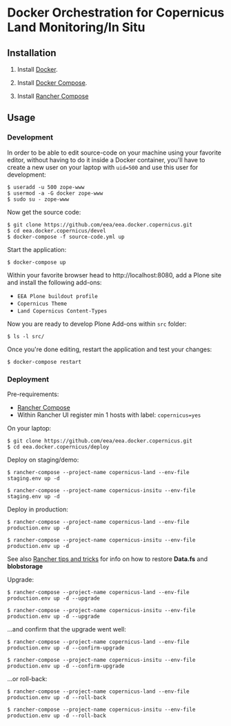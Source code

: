 # Docker Orchestration for Copernicus Land Monitoring/In Situ

## Installation

1. Install [Docker](https://www.docker.com/).

2. Install [Docker Compose](https://docs.docker.com/compose/).

3. Install [Rancher Compose](http://www.rancher.com)

## Usage

### Development

In order to be able to edit source-code on your machine using your favorite editor, without having to do it inside a Docker container, you'll have to create a new user on your laptop with `uid=500` and use this user for development:

    $ useradd -u 500 zope-www
    $ usermod -a -G docker zope-www
    $ sudo su - zope-www

Now get the source code:

    $ git clone https://github.com/eea/eea.docker.copernicus.git
    $ cd eea.docker.copernicus/devel
    $ docker-compose -f source-code.yml up

Start the application:

    $ docker-compose up

Within your favorite browser head to http://localhost:8080,
add a Plone site and install the following add-ons:
* `EEA Plone buildout profile`
* `Copernicus Theme`
* `Land Copernicus Content-Types`

Now you are ready to develop Plone Add-ons within `src` folder:

    $ ls -l src/

Once you're done editing, restart the application and test your changes:

    $ docker-compose restart


### Deployment

Pre-requirements:

* [Rancher Compose](http://docs.rancher.com/rancher/rancher-compose/)
* Within Rancher UI register min 1 hosts with label: `copernicus=yes`

On your laptop:

    $ git clone https://github.com/eea/eea.docker.copernicus.git
    $ cd eea.docker.copernicus/deploy

Deploy on staging/demo:

    $ rancher-compose --project-name copernicus-land --env-file staging.env up -d

    $ rancher-compose --project-name copernicus-insitu --env-file staging.env up -d

Deploy in production:

    $ rancher-compose --project-name copernicus-land --env-file production.env up -d

    $ rancher-compose --project-name copernicus-insitu --env-file production.env up -d

See also [Rancher tips and tricks](https://taskman.eionet.europa.eu/projects/netpub/wiki/Rancher_tips_and_tricks#Loading-data-into-a-database)
for info on how to restore **Data.fs** and **blobstorage**

Upgrade:

    $ rancher-compose --project-name copernicus-land --env-file production.env up -d --upgrade

    $ rancher-compose --project-name copernicus-insitu --env-file production.env up -d --upgrade

...and confirm that the upgrade went well:

    $ rancher-compose --project-name copernicus-land --env-file production.env up -d --confirm-upgrade

    $ rancher-compose --project-name copernicus-insitu --env-file production.env up -d --confirm-upgrade

...or roll-back:

    $ rancher-compose --project-name copernicus-land --env-file production.env up -d --roll-back

    $ rancher-compose --project-name copernicus-insitu --env-file production.env up -d --roll-back

